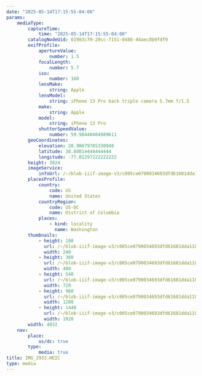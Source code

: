 ```yaml
---
date: "2025-05-14T17:15:55-04:00"
params:
    mediaType:
        captureTime:
            time: "2025-05-14T17:15:55-04:00"
        catalogNodeUid: 01983c70-20cc-7151-8488-44aec8b9fdf9
        exifProfile:
            apertureValue:
                number: 1.5
            focalLength:
                number: 5.7
            iso:
                number: 160
            lensMake:
                string: Apple
            lensModel:
                string: iPhone 13 Pro back triple camera 5.7mm f/1.5
            make:
                string: Apple
            model:
                string: iPhone 13 Pro
            shutterSpeedValue:
                number: 59.98440404989611
        geoCoordinates:
            elevation: 20.90679785330948
            latitude: 38.88814444444444
            longitude: -77.02297222222222
        height: 3024
        imageService:
            infoUrl: /~/blob-iiif-image-v3/c005ce0790034693dfd61681dda118472969876a3171f6ec7f3dbbf2f1923728/info.json
        placesProfile:
            country:
                code: US
                name: United States
            countryRegion:
                code: US-DC
                name: District of Columbia
            places:
                - kind: locality
                  name: Washington
        thumbnails:
            - height: 180
              url: /~/blob-iiif-image-v3/c005ce0790034693dfd61681dda118472969876a3171f6ec7f3dbbf2f1923728/full/240%2C180/0/default.jpg
              width: 240
            - height: 360
              url: /~/blob-iiif-image-v3/c005ce0790034693dfd61681dda118472969876a3171f6ec7f3dbbf2f1923728/full/480%2C360/0/default.jpg
              width: 480
            - height: 540
              url: /~/blob-iiif-image-v3/c005ce0790034693dfd61681dda118472969876a3171f6ec7f3dbbf2f1923728/full/720%2C540/0/default.jpg
              width: 720
            - height: 960
              url: /~/blob-iiif-image-v3/c005ce0790034693dfd61681dda118472969876a3171f6ec7f3dbbf2f1923728/full/1280%2C960/0/default.jpg
              width: 1280
            - height: 1440
              url: /~/blob-iiif-image-v3/c005ce0790034693dfd61681dda118472969876a3171f6ec7f3dbbf2f1923728/full/1920%2C1440/0/default.jpg
              width: 1920
        width: 4032
    nav:
        place:
            us/dc: true
        type:
            media: true
title: IMG_2933.HEIC
type: media
---
```

